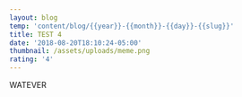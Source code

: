 ```yaml
---
layout: blog
temp: 'content/blog/{{year}}-{{month}}-{{day}}-{{slug}}'
title: TEST 4
date: '2018-08-20T18:10:24-05:00'
thumbnail: /assets/uploads/meme.png
rating: '4'
---
```

WATEVER
